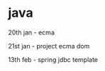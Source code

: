 # java

20th jan - ecma

21st jan - project
           ecma 
           dom

13th feb - spring
           jdbc template